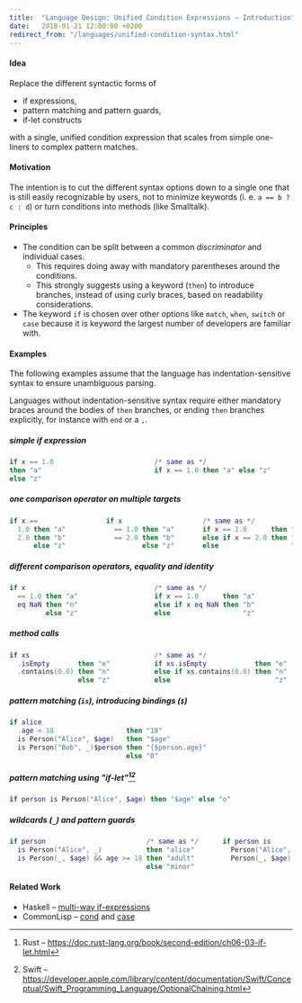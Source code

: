 ```yaml
---
title:  "Language Design: Unified Condition Expressions – Introduction"
date:   2018-01-21 12:00:00 +0200
redirect_from: "/languages/unified-condition-syntax.html"
---
```


#### Idea

Replace the different syntactic forms of

- if expressions,
- pattern matching and pattern guards,
- if-let constructs

with a single, unified condition expression that scales from simple one-liners to complex pattern matches.

#### Motivation

The intention is to cut the different syntax options down to a single one that is still easily recognizable by users,
not to minimize keywords (i. e. `a == b ? c : d`) or turn conditions into methods (like Smalltalk).

#### Principles

- The condition can be split between a common _discriminator_ and individual cases.
  - This requires doing away with mandatory parentheses around the conditions.
  - This strongly suggests using a keyword (`then`) to introduce branches, instead of using curly braces,
    based on readability considerations.
- The keyword `if` is chosen over other options like `match`, `when`, `switch` or `case`
  because it is keyword the largest number of developers are familiar with.

#### Examples

The following examples assume that the language has indentation-sensitive syntax to ensure unambiguous parsing.

Languages without indentation-sensitive syntax require either mandatory braces around the bodies of `then` branches,
or ending `then` branches explicitly, for instance with `end` or a `,`.

##### simple if expression
```lua
if x == 1.0                         /* same as */
then "a"                            if x == 1.0 then "a" else "z"
else "z"
```

##### one comparison operator on multiple targets
```lua
if x ==                 if x                    /* same as */
  1.0 then "a"            == 1.0 then "a"       if x == 1.0      then "a"
  2.0 then "b"            == 2.0 then "b"       else if x == 2.0 then "b"
      else "z"                   else "z"       else                  "z"
```

##### different comparison operators, equality and identity
```lua
if x                                /* same as */
  == 1.0 then "a"                   if x == 1.0      then "a"
  eq NaN then "n"                   else if x eq NaN then "b"
         else "z"                   else                  "z"
```

##### method calls
```lua
if xs                               /* same as */
  .isEmpty       then "e"           if xs.isEmpty            then "e"
  .contains(0.0) then "n"           else if xs.contains(0.0) then "n"      
                 else "z"           else                          "z"
```

##### pattern matching (`is`), introducing bindings (`$`)
```lua
if alice
  .age < 18                  then "18"
  is Person("Alice", $age)   then "$age"
  is Person("Bob", _)$person then "{$person.age}"
                             else "0"
```

##### pattern matching using "if-let"[^rust][^swift]
```lua
if person is Person("Alice", $age) then "$age" else "o"
```

##### wildcards (`_`) and pattern guards
```lua
if person                         /* same as */      if person is
  is Person("Alice", _)           then "alice"         Person("Alice", _)           then "alice"
  is Person(_, $age) && age >= 18 then "adult"         Person(_, $age) && age >= 18 then "adult"
                                  else "minor"                                      else "minor"
```

#### Related Work

- Haskell – [multi-way if-expressions](https://downloads.haskell.org/~ghc/latest/docs/html/users_guide/glasgow_exts.html#extension-MultiWayIf)
- CommonLisp – [cond](http://www.lispworks.com/documentation/HyperSpec/Body/m_cond.htm)
  and [case](http://www.lispworks.com/documentation/HyperSpec/Body/m_case_.htm#case)

[^rust]: Rust – https://doc.rust-lang.org/book/second-edition/ch06-03-if-let.html
[^swift]: Swift – https://developer.apple.com/library/content/documentation/Swift/Conceptual/Swift_Programming_Language/OptionalChaining.html
